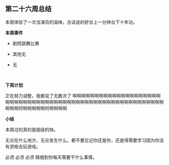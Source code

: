 ## 第二十六周总结



本周体验了一次当演员的滋味，古话说的好台上一分钟台下十年功。



**本周事件**

- 剧院跳舞比赛

- 其他无

- 无

  ​

**下周计划**

正在努力调整，我都说了无数次了  啊啊啊啊啊啊啊啊啊啊啊啊啊啊啊啊啊啊啊啊啊啊啊啊啊啊啊啊啊啊啊啊啊啊啊啊啊啊啊啊啊啊啊啊啊啊啊啊啊啊啊啊啊啊啊啊啊啊啊阿啊啊啊啊啊阿啊啊啊啊



**小结**

本周过的真的是超级的快。

无论在什么地方、无论发生什么。都不要忘记你还是你，还是得需要学习因为你没有资格去玩游戏。

必须 必须 必须  精细到你每天需要干什么事情。









